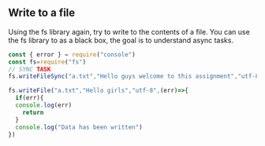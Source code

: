 ## Write to a file
Using the fs library again, try to write to the contents of a file.
You can use the fs library to as a black box, the goal is to understand async tasks.

```javascript
const { error } = require("console")
const fs=require("fs")
// SYNC TASK
fs.writeFileSync("a.txt","Hello guys welcome to this assignment","utf-8")

fs.writeFile("a.txt","Hello girls","utf-8",(err)=>{
  if(err){
  console.log(err)
    return
  }
  console.log("Data has been written")
})
```